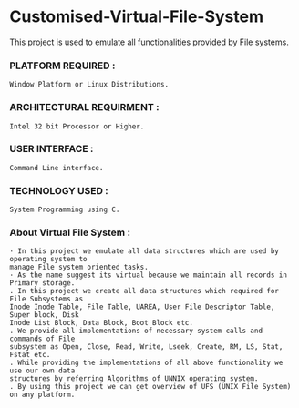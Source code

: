 # Customised-Virtual-File-System

This project is used to emulate all functionalities provided by File systems.

### PLATFORM REQUIRED :
```
Window Platform or Linux Distributions.
```

### ARCHITECTURAL REQUIRMENT :
```
Intel 32 bit Processor or Higher.
```

### USER INTERFACE :
```
Command Line interface.
```

### TECHNOLOGY USED :
```
System Programming using C.
```

###  About Virtual File System :
```
· In this project we emulate all data structures which are used by operating system to
manage File system oriented tasks.
· As the name suggest its virtual because we maintain all records in Primary storage.
. In this project we create all data structures which required for File Subsystems as
Inode Inode Table, File Table, UAREA, User File Descriptor Table, Super block, Disk
Inode List Block, Data Block, Boot Block etc.
. We provide all implementations of necessary system calls and commands of File
subsystem as Open, Close, Read, Write, Lseek, Create, RM, LS, Stat, Fstat etc.
. While providing the implementations of all above functionality we use our own data
structures by referring Algorithms of UNNIX operating system.
. By using this project we can get overview of UFS (UNIX File System) on any platform.
```








